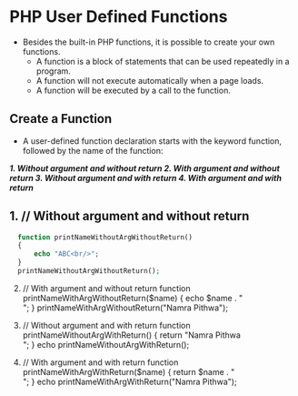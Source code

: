 # PHP User Defined Functions
 - Besides the built-in PHP functions, it is possible to create your own functions.
   - A function is a block of statements that can be used repeatedly in a program.
   - A function will not execute automatically when a page loads.
   - A function will be executed by a call to the function.
   
## Create a Function
  - A user-defined function declaration starts with the keyword function, followed by the name of the function:

_**1. Without argument and without return
2. With argument and without return
3. Without argument and with return
4. With argument and with return**_

## 1.  // Without argument and without return
  ```php
    function printNameWithoutArgWithoutReturn()
    {
        echo "ABC<br/>";
    }
    printNameWithoutArgWithoutReturn();
  ```

2.  // With argument and without return
    function printNameWithArgWithoutReturn($name)
    {
        echo $name . "<br/>";
    }
    printNameWithArgWithoutReturn("Namra Pithwa");

3.  // Without argument and with return
    function printNameWithoutArgWithReturn()
    {
        return "Namra Pithwa<br/>";
    }
    echo printNameWithoutArgWithReturn();

4.  // With argument and with return
    function printNameWithArgWithReturn($name)
    {
        return $name . "<br/>";
    }
    echo printNameWithArgWithReturn("Namra Pithwa");
